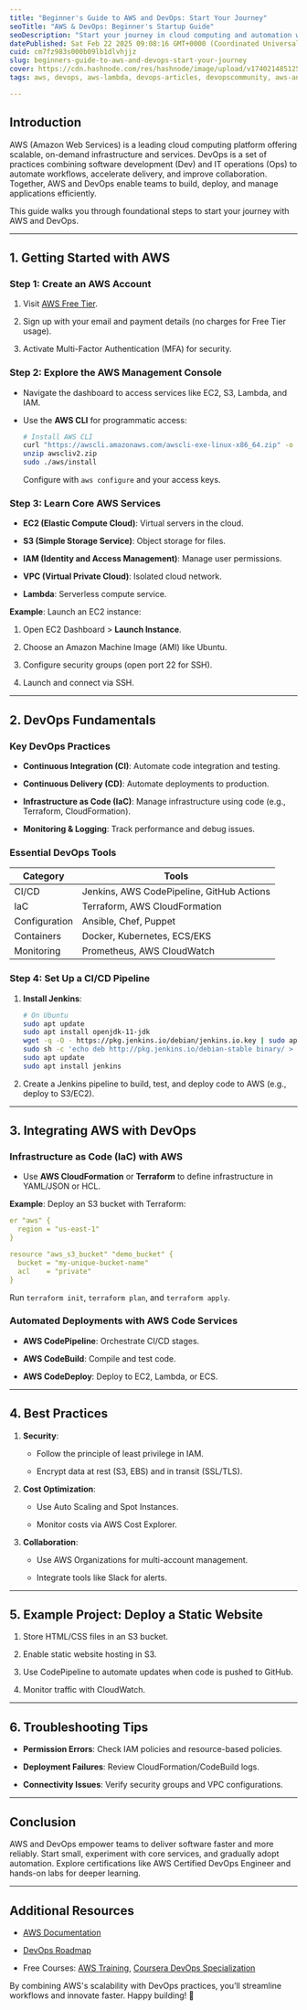 ```yaml
---
title: "Beginner's Guide to AWS and DevOps: Start Your Journey"
seoTitle: "AWS & DevOps: Beginner's Startup Guide"
seoDescription: "Start your journey in cloud computing and automation with this beginner's guide to AWS and DevOps. Learn key tools, steps, and best practices"
datePublished: Sat Feb 22 2025 09:08:16 GMT+0000 (Coordinated Universal Time)
cuid: cm7fz983s000b09lb1dlvhjjz
slug: beginners-guide-to-aws-and-devops-start-your-journey
cover: https://cdn.hashnode.com/res/hashnode/image/upload/v1740214851254/23fb4e98-713f-4edf-9ada-79e642635610.jpeg
tags: aws, devops, aws-lambda, devops-articles, devopscommunity, aws-and-devops, minddev

---
```


## **Introduction**

AWS (Amazon Web Services) is a leading cloud computing platform offering scalable, on-demand infrastructure and services. DevOps is a set of practices combining software development (Dev) and IT operations (Ops) to automate workflows, accelerate delivery, and improve collaboration. Together, AWS and DevOps enable teams to build, deploy, and manage applications efficiently.

This guide walks you through foundational steps to start your journey with AWS and DevOps.

---

## **1\. Getting Started with AWS**

### **Step 1: Create an AWS Account**

1. Visit [AWS Free Tier](https://aws.amazon.com/free).
    
2. Sign up with your email and payment details (no charges for Free Tier usage).
    
3. Activate Multi-Factor Authentication (MFA) for security.
    

### **Step 2: Explore the AWS Management Console**

* Navigate the dashboard to access services like EC2, S3, Lambda, and IAM.
    
* Use the **AWS CLI** for programmatic access:
    
    ```bash
    # Install AWS CLI  
    curl "https://awscli.amazonaws.com/awscli-exe-linux-x86_64.zip" -o "awscliv2.zip"  
    unzip awscliv2.zip  
    sudo ./aws/install  
    ```
    
    Configure with `aws configure` and your access keys.
    

### **Step 3: Learn Core AWS Services**

* **EC2 (Elastic Compute Cloud)**: Virtual servers in the cloud.
    
* **S3 (Simple Storage Service)**: Object storage for files.
    
* **IAM (Identity and Access Management)**: Manage user permissions.
    
* **VPC (Virtual Private Cloud)**: Isolated cloud network.
    
* **Lambda**: Serverless compute service.
    

**Example**: Launch an EC2 instance:

1. Open EC2 Dashboard &gt; **Launch Instance**.
    
2. Choose an Amazon Machine Image (AMI) like Ubuntu.
    
3. Configure security groups (open port 22 for SSH).
    
4. Launch and connect via SSH.
    

---

## **2\. DevOps Fundamentals**

### **Key DevOps Practices**

* **Continuous Integration (CI)**: Automate code integration and testing.
    
* **Continuous Delivery (CD)**: Automate deployments to production.
    
* **Infrastructure as Code (IaC)**: Manage infrastructure using code (e.g., Terraform, CloudFormation).
    
* **Monitoring & Logging**: Track performance and debug issues.
    

### **Essential DevOps Tools**

| **Category** | **Tools** |
| --- | --- |
| CI/CD | Jenkins, AWS CodePipeline, GitHub Actions |
| IaC | Terraform, AWS CloudFormation |
| Configuration | Ansible, Chef, Puppet |
| Containers | Docker, Kubernetes, ECS/EKS |
| Monitoring | Prometheus, AWS CloudWatch |

### **Step 4: Set Up a CI/CD Pipeline**

1. **Install Jenkins**:
    
    ```bash
    # On Ubuntu  
    sudo apt update  
    sudo apt install openjdk-11-jdk  
    wget -q -O - https://pkg.jenkins.io/debian/jenkins.io.key | sudo apt-key add -  
    sudo sh -c 'echo deb http://pkg.jenkins.io/debian-stable binary/ > /etc/apt/sources.list.d/jenkins.list'  
    sudo apt update  
    sudo apt install jenkins  
    ```
    
2. Create a Jenkins pipeline to build, test, and deploy code to AWS (e.g., deploy to S3/EC2).
    

---

## **3\. Integrating AWS with DevOps**

### **Infrastructure as Code (IaC) with AWS**

* Use **AWS CloudFormation** or **Terraform** to define infrastructure in YAML/JSON or HCL.
    

**Example**: Deploy an S3 bucket with Terraform:

```yaml
er "aws" {  
  region = "us-east-1"  
}  

resource "aws_s3_bucket" "demo_bucket" {  
  bucket = "my-unique-bucket-name"  
  acl    = "private"  
}  
```

Run `terraform init`, `terraform plan`, and `terraform apply`.

### **Automated Deployments with AWS Code Services**

* **AWS CodePipeline**: Orchestrate CI/CD stages.
    
* **AWS CodeBuild**: Compile and test code.
    
* **AWS CodeDeploy**: Deploy to EC2, Lambda, or ECS.
    

---

## **4\. Best Practices**

1. **Security**:
    
    * Follow the principle of least privilege in IAM.
        
    * Encrypt data at rest (S3, EBS) and in transit (SSL/TLS).
        
2. **Cost Optimization**:
    
    * Use Auto Scaling and Spot Instances.
        
    * Monitor costs via AWS Cost Explorer.
        
3. **Collaboration**:
    
    * Use AWS Organizations for multi-account management.
        
    * Integrate tools like Slack for alerts.
        

---

## **5\. Example Project: Deploy a Static Website**

1. Store HTML/CSS files in an S3 bucket.
    
2. Enable static website hosting in S3.
    
3. Use CodePipeline to automate updates when code is pushed to GitHub.
    
4. Monitor traffic with CloudWatch.
    

---

## **6\. Troubleshooting Tips**

* **Permission Errors**: Check IAM policies and resource-based policies.
    
* **Deployment Failures**: Review CloudFormation/CodeBuild logs.
    
* **Connectivity Issues**: Verify security groups and VPC configurations.
    

---

## **Conclusion**

AWS and DevOps empower teams to deliver software faster and more reliably. Start small, experiment with core services, and gradually adopt automation. Explore certifications like AWS Certified DevOps Engineer and hands-on labs for deeper learning.

---

## **Additional Resources**

* [AWS Documentation](https://docs.aws.amazon.com/)
    
* [DevOps Roadmap](https://roadmap.sh/devops)
    
* Free Courses: [AWS Training](https://aws.amazon.com/training/), [Coursera DevOps Specialization](https://www.coursera.org/specializations/devops)
    

By combining AWS's scalability with DevOps practices, you’ll streamline workflows and innovate faster. Happy building! 🚀